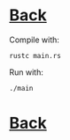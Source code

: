 #
# [Back](./../../README.md)

Compile with:
```
rustc main.rs
```

Run with:
```
./main
```

#
# [Back](./../../README.md)